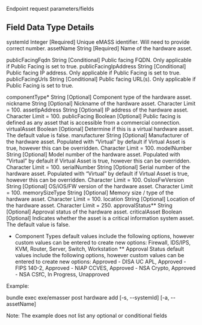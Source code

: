 Endpoint request parameters/fields

Field                   Data Type  Details
-------------------------------------------------------------------------------------------------
systemId                Integer    [Required] Unique eMASS identifier. Will need to provide correct number.
assetName               String     [Required] Name of the hardware asset.

publicFacingFqdn        String     [Conditional] Public facing FQDN. Only applicable if Public Facing is set to true.
publicFacingIpAddress   String     [Conditional] Public facing IP address. Only applicable if Public Facing is set to true.
publicFacingUrls        String     [Conditional] Public facing URL(s). Only applicable if Public Facing is set to true.

componentType*          String     [Optional] Component type of the hardware asset.
nickname                String     [Optional] Nickname of the hardware asset. Character Limit = 100.
assetIpAddress          String     [Optional] IP address of the hardware asset. Character Limit = 100.
publicFacing            Boolean    [Optional] Public facing is defined as any asset that is accessible from a commercial connection.
virtualAsset            Boolean    [Optional] Determine if this is a virtual hardware asset. The default value is false.
manufacturer            String     [Optional] Manufacturer of the hardware asset. Populated with “Virtual” by default if Virtual Asset is true,
                                              however this can be overridden. Character Limit = 100.
modelNumber             String     [Optional] Model number of the hardware asset. Populated with “Virtual” by default if Virtual Asset is true,
                                              however this can be overridden. Character Limit = 100.
serialNumber            String     [Optional] Serial number of the hardware asset. Populated with “Virtual” by default if Virtual Asset is true,
                                              however this can be overridden. Character Limit = 100.
OsIosFwVersion          String     [Optional] OS/iOS/FW version of the hardware asset. Character Limit = 100.
memorySizeType          String     [Optional] Memory size / type of the hardware asset. Character Limit = 100.
location                String     [Optional] Location of the hardware asset. Character Limit = 250.
approvalStatus**        String     [Optional] Approval status of the hardware asset.
criticalAsset           Boolean    [Optional] Indicates whether the asset is a critical information system asset. The default value is false.


* Component Types default values include the following options, however custom values can be entered to create new options:
  Firewall, IDS/IPS, KVM, Router, Server, Switch, Workstation
** Approval Status default values include the following options, however custom values can be entered to create new options:
  Approved - DISA UC APL, Approved - FIPS 140-2, Approved - NIAP CCVES,
  Approved - NSA Crypto, Approved - NSA CSfC, In Progress, Unapproved


Example:

bundle exec exe/emasser post hardware add [-s, --systemId] <value> [-a, --assetName] <value>

Note: The example does not list any optional or conditional fields
